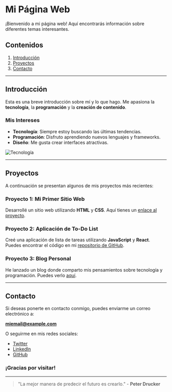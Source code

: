 # Mi Página Web

¡Bienvenido a mi página web! Aquí encontrarás información sobre diferentes temas interesantes.

## Contenidos

1. [Introducción](#introducción)
2. [Proyectos](#proyectos)
3. [Contacto](#contacto)

---

## Introducción

Esta es una breve introducción sobre mí y lo que hago. Me apasiona la **tecnología**, la **programación** y la **creación de contenido**.

### Mis Intereses

- **Tecnología**: Siempre estoy buscando las últimas tendencias.
- **Programación**: Disfruto aprendiendo nuevos lenguajes y frameworks.
- **Diseño**: Me gusta crear interfaces atractivas.

![Tecnología](https://via.placeholder.com/600x300.png?text=Tecnolog%C3%ADa)

---

## Proyectos

A continuación se presentan algunos de mis proyectos más recientes:

### Proyecto 1: Mi Primer Sitio Web

Desarrollé un sitio web utilizando **HTML** y **CSS**. Aquí tienes un [enlace al proyecto](https://github.com/miusuario/proyecto1).

### Proyecto 2: Aplicación de To-Do List

Creé una aplicación de lista de tareas utilizando **JavaScript** y **React**. Puedes encontrar el código en mi [repositorio de GitHub](https://github.com/miusuario/proyecto2).

### Proyecto 3: Blog Personal

He lanzado un blog donde comparto mis pensamientos sobre tecnología y programación. Puedes verlo [aquí](https://mi-blog.com).

---

## Contacto

Si deseas ponerte en contacto conmigo, puedes enviarme un correo electrónico a:

**miemail@example.com**

O seguirme en mis redes sociales:

- [Twitter](https://twitter.com/miusuario)
- [LinkedIn](https://www.linkedin.com/in/miusuario)
- [GitHub](https://github.com/miusuario)

### ¡Gracias por visitar!

---

> "La mejor manera de predecir el futuro es crearlo." - **Peter Drucker**
